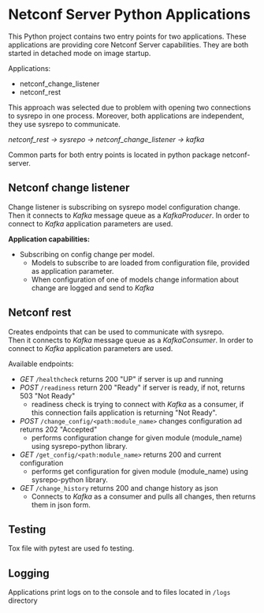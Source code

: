 # Netconf Server Python Applications
This Python project contains two entry points for two applications. 
These applications are providing core Netconf Server capabilities.
They are both started in detached mode on image startup.

Applications:
- netconf_change_listener
- netconf_rest

This approach was selected due to problem with opening two connections to sysrepo in one process.
Moreover, both applications are independent, they use sysrepo to communicate.

*netconf_rest -> sysrepo -> netconf_change_listener -> kafka*

Common parts for both entry points is located in python package netconf-server.


## Netconf change listener
Change listener is subscribing on sysrepo model configuration change.
Then it connects to *Kafka* message queue as a *KafkaProducer*.
In order to connect to *Kafka* application parameters are used. 

**Application capabilities:**
- Subscribing on config change per model.
    - Models to subscribe to are loaded from configuration file,
      provided as application parameter.
    - When configuration of one of models change
      information about change are logged and send to *Kafka*


## Netconf rest
Creates endpoints that can be used to communicate with sysrepo.   
Then it connects to *Kafka* message queue as a *KafkaConsumer*.
In order to connect to *Kafka* application parameters are used.

Available endpoints:
- *GET* `/healthcheck` returns 200 "UP" if server is up and running
- *POST* `/readiness` return 200 "Ready" if server is ready, if not, returns 503 "Not Ready"
  - readiness check is trying to connect with *Kafka* as a consumer,
    if this connection fails application is returning "Not Ready".
- *POST* `/change_config/<path:module_name>` changes configuration ad returns 202 "Accepted"
  - performs configuration change for given module (module_name) using sysrepo-python library.
- *GET* `/get_config/<path:module_name>` returns 200 and current configuration
  - performs get configuration for given module (module_name) using sysrepo-python library.
- *GET* `/change_history` returns 200 and change history as json
  - Connects to *Kafka* as a consumer and pulls all changes, then returns them in json form. 


## Testing
Tox file with pytest are used fo testing. 


## Logging
Applications print logs on to the console and to files located in `/logs` directory
